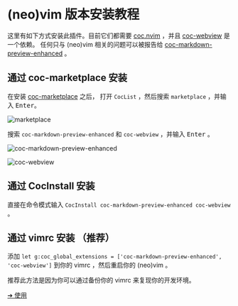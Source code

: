 # (neo)vim 版本安装教程

这里有如下方式安装此插件。目前它们都需要
[coc.nvim](https://github.com/neoclide/coc.nvim) ，并且
[coc-webview](https://github.com/weirongxu/coc-webview) 是一个依赖。
任何只与 (neo)vim 相关的问题可以被报告给
[coc-markdown-preview-enhanced](https://github.com/weirongxu/coc-markdown-preview-enhanced)
。

## 通过 coc-marketplace 安装

在安装
[coc-marketplace](https://github.com/fannheyward/coc-marketplace) 之后，
打开 `CocList` ，然后搜索 `marketplace` ，并输入 <kbd>Enter</kbd>。

![marketplace](https://user-images.githubusercontent.com/32936898/197322932-16818f2b-0f15-4503-8fb8-691fd5633997.png)

搜索 `coc-markdown-preview-enhanced` 和 `coc-webview` ，并输入 <kbd>Enter</kbd>
。

![coc-markdown-preview-enhanced](https://user-images.githubusercontent.com/32936898/197322933-4a7926f6-0563-4241-b0bc-010a3ded828c.png)

![coc-webview](https://user-images.githubusercontent.com/32936898/197322934-47c1de03-088b-4fa5-bc04-25c18e6973b8.png)

## 通过 CocInstall 安装

直接在命令模式输入 `CocInstall coc-markdown-preview-enhanced coc-webview` 。

## 通过 vimrc 安装 （推荐）

添加
`let g:coc_global_extensions = ['coc-markdown-preview-enhanced', 'coc-webview']`
到你的 vimrc ，然后重启你的 (neo)vim 。

推荐此方法是因为你可以通过备份你的 vimrc 来复现你的开发环境。

[➔ 使用](zh-cn/usages.md)
